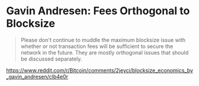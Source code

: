 # Gavin Andresen: Fees Orthogonal to Blocksize

> Please don't continue to muddle the maximum blocksize issue with whether or not transaction fees will be sufficient to secure the network in the future. They are mostly orthogonal issues that should be discussed separately. 

https://www.reddit.com/r/Bitcoin/comments/2jeyci/blocksize_economics_by_gavin_andresen/clb4e0r
